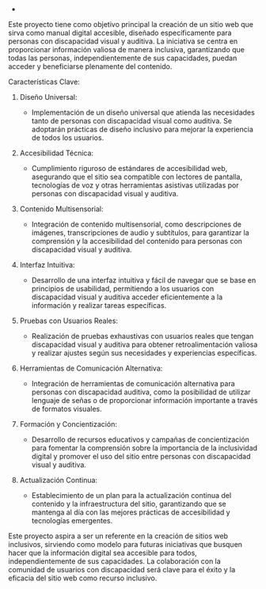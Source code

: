 *

Este proyecto tiene como objetivo principal la creación de un sitio web que sirva como manual digital accesible, diseñado específicamente para personas con discapacidad visual y auditiva. La iniciativa se centra en proporcionar información valiosa de manera inclusiva, garantizando que todas las personas, independientemente de sus capacidades, puedan acceder y beneficiarse plenamente del contenido.

Características Clave:

1. Diseño Universal:
   - Implementación de un diseño universal que atienda las necesidades tanto de personas con discapacidad visual como auditiva. Se adoptarán prácticas de diseño inclusivo para mejorar la experiencia de todos los usuarios.

2. Accesibilidad Técnica:
   - Cumplimiento riguroso de estándares de accesibilidad web, asegurando que el sitio sea compatible con lectores de pantalla, tecnologías de voz y otras herramientas asistivas utilizadas por personas con discapacidad visual y auditiva.

3. Contenido Multisensorial:
   - Integración de contenido multisensorial, como descripciones de imágenes, transcripciones de audio y subtítulos, para garantizar la comprensión y la accesibilidad del contenido para personas con discapacidad visual y auditiva.

4. Interfaz Intuitiva:
   - Desarrollo de una interfaz intuitiva y fácil de navegar que se base en principios de usabilidad, permitiendo a los usuarios con discapacidad visual y auditiva acceder eficientemente a la información y realizar tareas específicas.

5. Pruebas con Usuarios Reales:
   - Realización de pruebas exhaustivas con usuarios reales que tengan discapacidad visual y auditiva para obtener retroalimentación valiosa y realizar ajustes según sus necesidades y experiencias específicas.

6. Herramientas de Comunicación Alternativa:
   - Integración de herramientas de comunicación alternativa para personas con discapacidad auditiva, como la posibilidad de utilizar lenguaje de señas o de proporcionar información importante a través de formatos visuales.

7. Formación y Concientización:
   - Desarrollo de recursos educativos y campañas de concientización para fomentar la comprensión sobre la importancia de la inclusividad digital y promover el uso del sitio entre personas con discapacidad visual y auditiva.

8. Actualización Continua:
   - Establecimiento de un plan para la actualización continua del contenido y la infraestructura del sitio, garantizando que se mantenga al día con las mejores prácticas de accesibilidad y tecnologías emergentes.

Este proyecto aspira a ser un referente en la creación de sitios web inclusivos, sirviendo como modelo para futuras iniciativas que busquen hacer que la información digital sea accesible para todos, independientemente de sus capacidades. La colaboración con la comunidad de usuarios con discapacidad será clave para el éxito y la eficacia del sitio web como recurso inclusivo.
